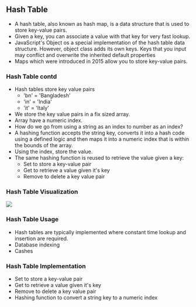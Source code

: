 ## Hash Table
- A hash table, also known as hash map, is a data structure that is used to store key-value pairs.
- Given a key, you can associate a value with that key for very fast lookup.
- JavaScript's Object os a special implementation of the hash table data structure. However, object class adds its own keys. Keys that you input may conflict and overwrite the inherited default properties
- Maps which were introduced in 2015 allow you to store key-value pairs.
    
### Hash Table contd
- Hash tables store key value pairs
    - 'bn' = 'Bangladesh'
    - 'in' = 'India'
    - 'it' = 'Italy'
- We store the key value pairs in a fix sized array.
- Array have a numeric index.
- How do we go from using a string as an index to number as an index?
- A hashing function accepts the string key, converts it into a hash code using a defined logic and then maps it into a numeric index that is within the bounds of the array.
- Using the index, store the value.
- The same hashing function is reused to retrieve the value given a key:
    - Set to store a key-value pair
    - Get to retrieve a value given it's key
    - Remove to delete a key value pair

### Hash Table Visualization
![](https://miro.medium.com/max/1400/1*xOmBfzMxLLldy1ll4w7esg.png)

### Hash Table Usage
- Hash tables are typically implemented where constant time lookup and insertion are required.
- Database indexing
- Cashes

### Hash Table Implementation
- Set to store a key-value pair
- Get to retrieve a value given it's key
- Remove to delete a key value pair
- Hashing function to convert a string key to a numeric index
